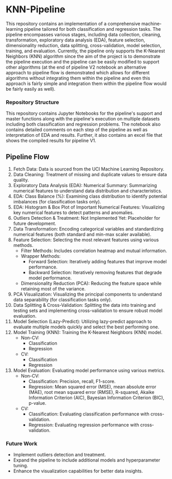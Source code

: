 # KNN-Pipeline
This repository contains an implementation of a comprehensive machine-learning pipeline tailored for both classification and regression tasks. The pipeline encompasses various stages, including data collection, cleaning, transformation, exploratory data analysis (EDA), feature selection, dimensionality reduction, data splitting, cross-validation, model selection, training, and evaluation. Currently, the pipeline only supports the K-Nearest Neighbors (KNN) algorithm since the aim of the project is to demonstrate the pipeline execution and the pipeline can be easily modified to support other algorithms (at the end of pipeline V2 notebook an alternative approach to pipeline flow is demonstrated which allows for different algorithms without integrating them within the pipeline and even this approach is fairly simple and integration them within the pipeline flow would be fairly easily as well).

### Repository Structure
This repository contains Jupyter Notebooks for the pipeline's support and master functions along with the pipeline's execution on multiple datasets including both classification and regression problems. The notebook also contains detailed comments on each step of the pipeline as well as interpretation of EDA and results. Further, it also contains an excel file that shows the compiled results for pipeline V1.

## Pipeline Flow
1) Fetch Data: Data is sourced from the UCI Machine Learning Repository.
2) Data Cleaning: Treatment of missing and duplicate values to ensure data quality.
3) Exploratory Data Analysis (EDA): Numerical Summary: Summarizing numerical features to understand data distribution and characteristics.
4) EDA: Class Balance (%): Examining class distribution to identify potential imbalances (for classification tasks only).
5) EDA: Histogram & Box Plot of Important Numerical Features: Visualizing key numerical features to detect patterns and anomalies.
6) Outliers Detection & Treatment: Not Implemented Yet: Placeholder for future development.
7) Data Transformation: Encoding categorical variables and standardizing numerical features (both standard and min-max scaler available).
8) Feature Selection: Selecting the most relevant features using various methods.
   * Filter Methods: Includes correlation heatmap and mutual information.
   * Wrapper Methods:
       * Forward Selection: Iteratively adding features that improve model performance.
       * Backward Selection: Iteratively removing features that degrade model performance.
    * Dimensionality Reduction (PCA): Reducing the feature space while retaining most of the variance.
9) PCA Visualization: Visualizing the principal components to understand data separability (for classification tasks only).
10) Data Splitting & Cross-Validation: Splitting the data into training and testing sets and implementing cross-validation to ensure robust model evaluation.
11) Model Selection (Lazy-Predict): Utilizing lazy-predict approach to evaluate multiple models quickly and select the best performing one.
12) Model Training (KNN): Training the K-Nearest Neighbors (KNN) model.
    * Non-CV:
       * Classification
       * Regression
    * CV:
       * Classification
       * Regression
13) Model Evaluation: Evaluating model performance using various metrics.
    * Non-CV:
       * Classification: Precision, recall, F1-score.
       * Regression: Mean squared error (MSE), mean absolute error (MAE), root mean squared error (RMSE), R-squared, Akaike Information Criterion (AIC), Bayesian Information Criterion (BIC), p-value.
    * CV:
       * Classification: Evaluating classification performance with cross-validation.
       * Regression: Evaluating regression performance with cross-validation.

### Future Work
* Implement outliers detection and treatment.
* Expand the pipeline to include additional models and hyperparameter tuning.
* Enhance the visualization capabilities for better data insights.
